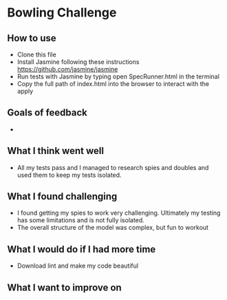 
Bowling Challenge
=================

How to use
-----

* Clone this file
* Install Jasmine following these instructions https://github.com/jasmine/jasmine
* Run tests with Jasmine by typing open SpecRunner.html in the terminal
* Copy the full path of index.html into the browser to interact with the apply


Goals of feedback
-----
*

What I think went well
-----

* All my tests pass and I managed to research spies and doubles and used them to keep my tests isolated.


What I found challenging
------

* I found getting my spies to work very challenging. Ultimately my testing has some limitations and is not fully isolated.
* The overall structure of the model was complex, but fun to workout

What I would do if I had more time
------
* Download lint and make my code beautiful


What I want to improve on
-----
